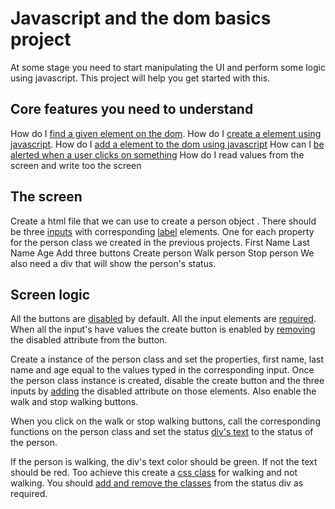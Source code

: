 # Javascript and the dom basics project
At some stage you need to start manipulating the UI and perform some logic using javascript. This project will help you get started with this.

## Core features you need to understand
How do I [find a given element on the dom](https://developer.mozilla.org/en-US/docs/Web/API/Document/querySelector).
How do I [create a element using javascript](https://developer.mozilla.org/en-US/docs/Web/API/Document/createElement).
How do I [add a element to the dom using javascript](https://developer.mozilla.org/en-US/docs/Web/API/Node/appendChild)
How can I [be alerted when a user clicks on something](https://developer.mozilla.org/en-US/docs/Web/API/EventTarget/addEventListener)
How do I read values from the screen and write too the screen
## The screen
Create a html file that we can use to create a person object .
There should be three [inputs](https://developer.mozilla.org/en-US/docs/Web/HTML/Element/input) with corresponding [label](https://developer.mozilla.org/en-US/docs/Web/HTML/Element/label) elements.
One for each property for the person class we created in the previous projects.
First Name
Last Name
Age
Add three buttons
Create person
Walk person
Stop person
We also need a div that will show the person's status.

## Screen logic
All the buttons are [disabled](https://www.w3schools.com/tags/att_input_disabled.asp) by default.
All the input elements are [required](https://www.w3schools.com/tags/att_input_required.asp).
When all the input's have values the create button is enabled by [removing](https://developer.mozilla.org/en-US/docs/Web/API/Element/removeAttribute) the disabled attribute from the button.

Create a instance of the person class and set the properties, first name, last name and age equal to the values typed in the corresponding input.
Once the person class instance is created, disable the create button and the three inputs by [adding](https://developer.mozilla.org/en-US/docs/Web/API/Element/setAttribute) the disabled attribute on those elements. Also enable the walk and stop walking buttons.

When you click on the walk or stop walking buttons, call the corresponding functions on the person class and set the status [div's text](https://developer.mozilla.org/en-US/docs/Web/API/HTMLElement/innerText) to the status of the person.

If the person is walking, the div's text color should be green. If not the text should be red. Too achieve this create a [css class](https://developer.mozilla.org/en-US/docs/Web/CSS/Class_selectors) for walking and not walking. You should [add and remove the classes](https://developer.mozilla.org/en-US/docs/Web/API/Element/classList) from the status div as required.
